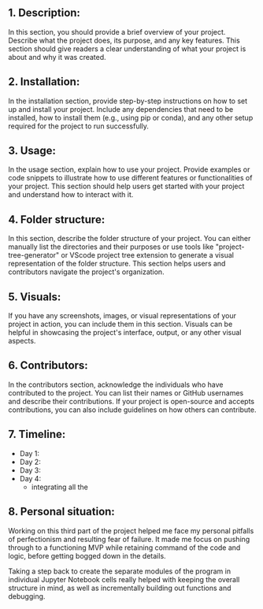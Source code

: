 ## 1. Description:
In this section, you should provide a brief overview of your project. Describe what the project does, its purpose, and any key features. This section should give readers a clear understanding of what your project is about and why it was created.

## 2. Installation:
In the installation section, provide step-by-step instructions on how to set up and install your project. Include any dependencies that need to be installed, how to install them (e.g., using pip or conda), and any other setup required for the project to run successfully.

## 3. Usage:
In the usage section, explain how to use your project. Provide examples or code snippets to illustrate how to use different features or functionalities of your project. This section should help users get started with your project and understand how to interact with it.

## 4. Folder structure:
In this section, describe the folder structure of your project. You can either manually list the directories and their purposes or use tools like "project-tree-generator" or VScode project tree extension to generate a visual representation of the folder structure. This section helps users and contributors navigate the project's organization.

## 5. Visuals:
If you have any screenshots, images, or visual representations of your project in action, you can include them in this section. Visuals can be helpful in showcasing the project's interface, output, or any other visual aspects.

## 6. Contributors:
In the contributors section, acknowledge the individuals who have contributed to the project. You can list their names or GitHub usernames and describe their contributions. If your project is open-source and accepts contributions, you can also include guidelines on how others can contribute.

## 7. Timeline:
- Day 1:
- Day 2: 
- Day 3:
- Day 4: 
    - integrating all the 

## 8. Personal situation:
Working on this third part of the project helped me face my personal pitfalls of perfectionism and resulting fear of failure. It made me focus on pushing through to a functioning MVP while retaining command of the code and logic, before getting bogged down in the details. 

Taking a step back to create the separate modules of the program in individual Jupyter Notebook cells really helped with keeping the overall structure in mind, as well as incrementally building out functions and debugging.